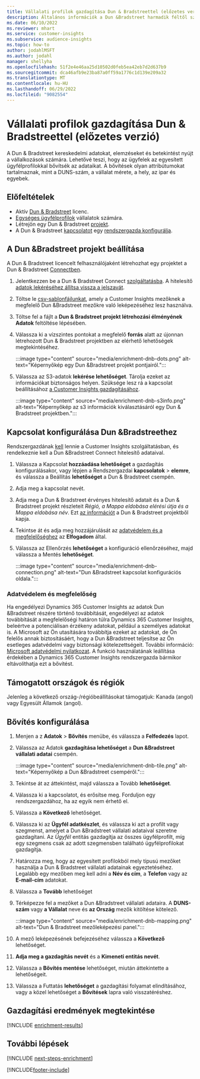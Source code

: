 ```yaml
---
title: Vállalati profilok gazdagítása Dun & Bradstreettel (előzetes verzió)
description: Általános információk a Dun &Bradstreet harmadik féltől származó gazdagításáról.
ms.date: 06/10/2022
ms.reviewer: mhart
ms.service: customer-insights
ms.subservice: audience-insights
ms.topic: how-to
author: jodahlMSFT
ms.author: jodahl
manager: shellyha
ms.openlocfilehash: 51f2e4e46aa25d10502d0feb5ea42eb7d2d637b9
ms.sourcegitcommit: dca46afb9e23ba87a0ff59a1776c1d139e209a32
ms.translationtype: MT
ms.contentlocale: hu-HU
ms.lasthandoff: 06/29/2022
ms.locfileid: "9082554"
---
```

# <a name="enrich-company-profiles-with-dun--bradstreet-preview"></a>Vállalati profilok gazdagítása Dun & Bradstreettel (előzetes verzió)

A Dun & Bradstreet kereskedelmi adatokat, elemzéseket és betekintést nyújt a vállalkozások számára. Lehetővé teszi, hogy az ügyfelek az egyesített ügyfélprofilokkal bővítsék az adataikat. A bővítések olyan attribútumokat tartalmaznak, mint a DUNS-szám, a vállalat mérete, a hely, az ipar és egyebek.

## <a name="prerequisites"></a>Előfeltételek

- Aktív [Dun & Bradstreet](https://www.dnb.com/marketing/media/give-your-data-a-boost.html?source=microsoft_audience_insights) licenc.
- [Egységes ügyfélprofilok](customer-profiles.md) vállalatok számára.
- Létrejön egy Dun & Bradstreet [projekt](#set-up-your-dun--bradstreet-project).
- A Dun & Bradstreet [kapcsolatot](connections.md) egy [rendszergazda konfigurálja](#configure-a-connection-for-dun--bradstreet).

## <a name="set-up-your-dun--bradstreet-project"></a>A Dun &Bradstreet projekt beállítása

A Dun & Bradstreet licencelt felhasználójaként létrehozhat egy projektet a Dun & Bradstreet [Connectben](https://connect.dnb.com?lead_source=microsoft_audienceinsights).

1. Jelentkezzen be a Dun & Bradstreet Connect [szolgáltatásba](https://connect.dnb.com?lead_source=microsoft_audienceinsights). A hitelesítő [adatok lekéréséhez állítsa vissza a jelszavát](https://sso.dnb.com/signin/forgot-password?lead_source=microsoft_audienceinsights).

1. Töltse le [csv-sablonfájlunkat](https://c360devenrichment.blob.core.windows.net/mapping/DnBCIdatamapping.csv), amely a Customer Insights mezőknek a megfelelő Dun &Bradstreet mezőkre való leképezéséhez lesz használva.

1. Töltse fel a fájlt a **Dun & Bradstreet projekt létrehozási élményének Adatok** feltöltése lépésében.

1. Válassza ki a vízszintes pontokat a megfelelő **forrás** alatt az újonnan létrehozott Dun & Bradstreet projektben az elérhető lehetőségek megtekintéséhez.

   :::image type="content" source="media/enrichment-dnb-dots.png" alt-text="Képernyőkép egy Dun &Bradstreet projekt pontjairól.":::

1. Válassza az S3-adatok **lekérése lehetőséget**. Tárolja ezeket az információkat biztonságos helyen. Szüksége lesz rá a kapcsolat beállításához [a Customer Insights gazdagításához](#configure-a-connection-for-dun--bradstreet).

   :::image type="content" source="media/enrichment-dnb-s3info.png" alt-text="Képernyőkép az s3 információk kiválasztásáról egy Dun & Bradstreet projektben.":::

## <a name="configure-a-connection-for-dun--bradstreet"></a>Kapcsolat konfigurálása Dun &Bradstreethez

Rendszergazdának [kell](permissions.md#admin) lennie a Customer Insights szolgáltatásban, és rendelkeznie kell a Dun &Bradstreet Connect hitelesítő adataival.

1. Válassza a Kapcsolat **hozzáadása lehetőséget** a gazdagítás konfigurálásakor, vagy lépjen a Rendszergazdai **kapcsolatok** > **elemre**, és válassza a Beállítás **lehetőséget** a Dun & Bradstreet csempén.

1. Adja meg a kapcsolat nevét.

1. Adja meg a Dun & Bradstreet érvényes hitelesítő adatait és a Dun & Bradstreet projekt részleteit *Régió, a Mappa eldobása elérési útja és a Mappa eldobása név*. Ezt [az információt](#set-up-your-dun--bradstreet-project) a Dun & Bradstreet projektből kapja.

1. Tekintse át és adja meg hozzájárulását az [adatvédelem és a megfelelőséghez](#data-privacy-and-compliance) az **Elfogadom** által.

1. Válassza az Ellenőrzés **lehetőséget** a konfiguráció ellenőrzéséhez, majd válassza a Mentés **lehetőséget**.

   :::image type="content" source="media/enrichment-dnb-connection.png" alt-text="Dun &Bradstreet kapcsolat konfigurációs oldala.":::

### <a name="data-privacy-and-compliance"></a>Adatvédelem és megfelelőség

Ha engedélyezi Dynamics 365 Customer Insights az adatok Dun &Bradstreet részére történő továbbítását, engedélyezi az adatok továbbítását a megfelelőségi határon túlra Dynamics 365 Customer Insights, beleértve a potenciálisan érzékeny adatokat, például a személyes adatokat is. A Microsoft az Ön utasítására továbbítja ezeket az adatokat, de Ön felelős annak biztosításáért, hogy a Dun &Bradstreet teljesítse az Ön esetleges adatvédelmi vagy biztonsági kötelezettségeit. További információ: [Microsoft adatvédelmi nyilatkozat](https://go.microsoft.com/fwlink/?linkid=396732).
A funkció használatának leállítása érdekében a Dynamics 365 Customer Insights rendszergazda bármikor eltávolíthatja ezt a bővítést.

## <a name="supported-countries-or-regions"></a>Támogatott országok és régiók

Jelenleg a következő ország-/régióbeállításokat támogatjuk: Kanada (angol) vagy Egyesült Államok (angol).

## <a name="configure-the-enrichment"></a>Bővítés konfigurálása

1. Menjen a z **Adatok** > **Bővítés** menübe, és válassza a **Felfedezés** lapot.

1. Válassza az Adatok **gazdagítása lehetőséget** a **Dun &Bradstreet vállalati adatai** csempén.

   :::image type="content" source="media/enrichment-dnb-tile.png" alt-text="Képernyőkép a Dun &Bradstreet csempéről.":::

1. Tekintse át az áttekintést, majd válassza a Tovább **lehetőséget**.

1. Válassza ki a kapcsolatot, és erősítse meg. Forduljon egy rendszergazdához, ha az egyik nem érhető el.

1. Válassza a **Következő** lehetőséget.

1. Válassza ki az **Ügyfél adatkészlet**, és válassza ki azt a profilt vagy szegmenst, amelyet a Dun &Bradstreet vállalati adataival szeretne gazdagítani. Az *Ügyfél* entitás gazdagítja az összes ügyfélprofilt, míg egy szegmens csak az adott szegmensben található ügyfélprofilokat gazdagítja.

1. Határozza meg, hogy az egyesített profilokból mely típusú mezőket használja a Dun & Bradstreet vállalati adatainak egyeztetéséhez. Legalább egy mezőben meg kell adni a **Név és cím**, a **Telefon** vagy az **E-mail-cím** adatokat.

1. Válassza a **Tovább** lehetőséget

1. Térképezze fel a mezőket a Dun &Bradstreet vállalati adataira. A **DUNS-szám** vagy **a Vállalat** neve és **az Ország** mezők kitöltése kötelező.

      :::image type="content" source="media/enrichment-dnb-mapping.png" alt-text="Dun & Bradstreet mezőleképezési panel.":::

1. A mező leképezésének befejezéséhez válassza a **Következő** lehetőséget.

1. **Adja meg a gazdagítás nevét** és a **Kimeneti entitás nevét**.

1. Válassza a **Bővítés mentése** lehetőséget, miután áttekintette a lehetőségeit.

1. Válassza a Futtatás **lehetőséget** a gazdagítási folyamat elindításához, vagy a közel lehetőséget a **Bővítések** lapra való visszatéréshez.

## <a name="view-enrichment-results"></a>Gazdagítási eredmények megtekintése

[!INCLUDE [enrichment-results](includes/enrichment-results.md)]

## <a name="next-steps"></a>További lépések

[!INCLUDE [next-steps-enrichment](includes/next-steps-enrichment.md)]

[!INCLUDE[footer-include](includes/footer-banner.md)]
